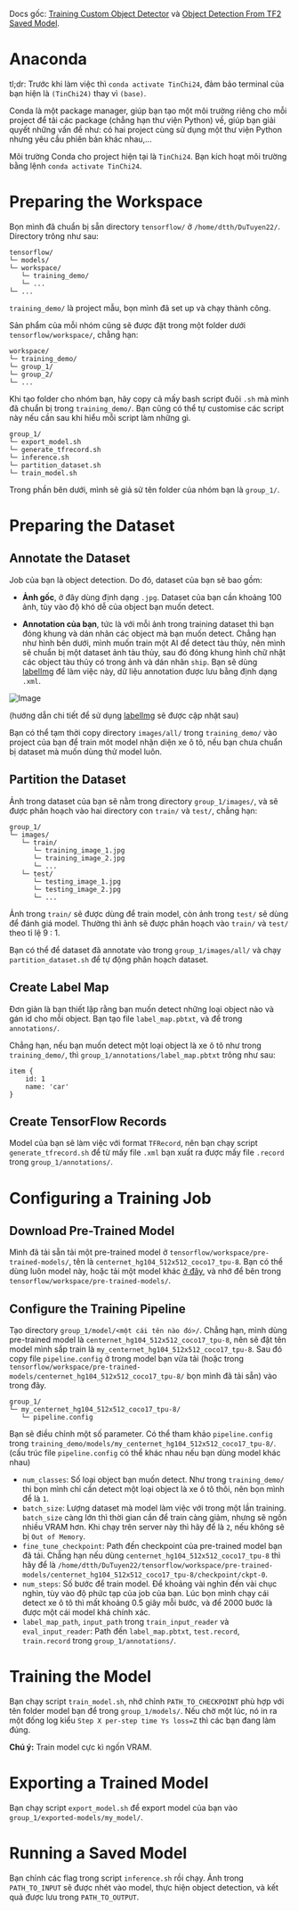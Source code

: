 Docs gốc: [Training Custom Object Detector](https://tensorflow-object-detection-api-tutorial.readthedocs.io/en/latest/training.html) và [Object Detection From TF2 Saved Model](https://tensorflow-object-detection-api-tutorial.readthedocs.io/en/latest/auto_examples/index.html).

# Anaconda

tl;dr: Trước khi làm việc thì `conda activate TinChi24`, đảm bảo terminal của bạn hiện là `(TinChi24)` thay vì `(base)`.

Conda là một package manager, giúp bạn tạo một môi trường riêng cho mỗi project để tải các package (chẳng hạn thư viện Python) về, giúp bạn giải quyết những vấn đề như: có hai project cùng sử  dụng một thư viện Python nhưng yêu cầu phiên bản khác nhau,...

Môi trường Conda cho project hiện tại là `TinChi24`. Bạn kích hoạt môi trường bằng lệnh `conda activate TinChi24`.

# Preparing the Workspace

Bọn mình đã chuẩn bị sẵn directory `tensorflow/` ở `/home/dtth/DuTuyen22/`. Directory trông như sau:

```
tensorflow/
└─ models/
└─ workspace/
   └─ training_demo/
   └─ ...
└─ ...
```

`training_demo/` là project mẫu, bọn mình đã set up và chạy thành công.

Sản phẩm của mỗi nhóm cũng sẽ được đặt trong một folder dưới `tensorflow/workspace/`, chẳng hạn:

```
workspace/
└─ training_demo/
└─ group_1/
└─ group_2/
└─ ...
```

Khi tạo folder cho nhóm bạn, hãy copy cả mấy bash script đuôi `.sh` mà mình đã chuẩn bị trong `training_demo/`. Bạn cũng có thể tự customise các script này nếu cần sau khi hiểu mỗi script làm những gì.

```
group_1/
└─ export_model.sh
└─ generate_tfrecord.sh
└─ inference.sh
└─ partition_dataset.sh
└─ train_model.sh
```

Trong phần bên dưới, mình sẽ giả sử tên folder của nhóm bạn là `group_1/`.

# Preparing the Dataset

## Annotate the Dataset

Job của bạn là object detection. Do đó, dataset của bạn sẽ bao gồm:

- **Ảnh gốc**, ở đây dùng định dạng `.jpg`. Dataset của bạn cần khoảng 100 ảnh, tùy vào độ khó dễ của object bạn muốn detect.

- **Annotation của bạn**, tức là với mỗi ảnh trong training dataset thì bạn đóng khung và dán nhãn các object mà bạn muốn detect. Chẳng hạn như hình bên dưới, mình muốn train một AI để detect tàu thủy, nên mình sẽ chuẩn bị một dataset ảnh tàu thủy, sau đó đóng khung hình chữ nhật các object tàu thủy có trong ảnh và dán nhãn `ship`. Bạn sẽ dùng [labelImg](https://github.com/HumanSignal/labelImg) để làm việc này, dữ liệu annotation được lưu bằng định dạng `.xml`.

![Image](https://tensorflow-object-detection-api-tutorial.readthedocs.io/en/latest/_images/labelImg.JPG)

(hướng dẫn chi tiết để sử dụng [labelImg](https://github.com/HumanSignal/labelImg) sẽ được cập nhật sau)

Bạn có thể tạm thời copy directory `images/all/` trong `training_demo/` vào project của bạn để train môt model nhận diện xe ô tô, nếu bạn chưa chuẩn bị dataset mà muốn dùng thử model luôn.

## Partition the Dataset

Ảnh trong dataset của bạn sẽ nằm trong directory `group_1/images/`, và sẽ được phân hoạch vào hai directory con `train/` và `test/`, chẳng hạn:

```
group_1/
└─ images/
   └─ train/
      └─ training_image_1.jpg
      └─ training_image_2.jpg
      └─ ...
   └─ test/
      └─ testing_image_1.jpg
      └─ testing_image_2.jpg
      └─ ...
```

Ảnh trong `train/` sẽ được dùng để  train model, còn ảnh trong `test/` sẽ dùng để đánh giá model. Thường thì ảnh sẽ được phân hoạch vào `train/` và `test/` theo tỉ lệ 9 : 1.

Bạn có thể để dataset đã annotate vào trong `group_1/images/all/` và chạy `partition_dataset.sh` để tự động phân hoạch dataset.

## Create Label Map

Đơn giản là bạn thiết lập rằng bạn muốn detect những loại object nào và gán id cho mỗi object. Bạn tạo file `label_map.pbtxt`, và để trong `annotations/`.

Chẳng hạn, nếu bạn muốn detect một loại object là xe ô tô như trong `training_demo/`, thì `group_1/annotations/label_map.pbtxt` trông như sau:

```
item {
    id: 1
    name: 'car'
}
```

## Create TensorFlow Records

Model của bạn sẽ làm việc với format `TFRecord`, nên bạn chạy script `generate_tfrecord.sh` để  từ mấy file `.xml` bạn xuất ra được mấy file `.record` trong `group_1/annotations/`.

# Configuring a Training Job

## Download Pre-Trained Model

Mình đã tải sẵn tải một pre-trained model ở `tensorflow/workspace/pre-trained-models/`, tên là `centernet_hg104_512x512_coco17_tpu-8`. Bạn có thể dùng luôn model này, hoặc tải một model khác [ở đây](https://github.com/tensorflow/models/blob/master/research/object_detection/g3doc/configuring_jobs.md), và nhớ để bên trong `tensorflow/workspace/pre-trained-models/`.

## Configure the Training Pipeline

Tạo directory `group_1/model/<một cái tên nào đó>/`. Chẳng hạn, mình dùng pre-trained model là `centernet_hg104_512x512_coco17_tpu-8`, nên sẽ đặt tên model mình sắp train là `my_centernet_hg104_512x512_coco17_tpu-8`. Sau đó copy file `pipeline.config` ở trong model bạn vừa tải (hoặc trong `tensorflow/workspace/pre-trained-models/centernet_hg104_512x512_coco17_tpu-8/` bọn mình đã tải sẵn) vào trong đây.

```
group_1/
└─ my_centernet_hg104_512x512_coco17_tpu-8/
   └─ pipeline.config
```

Bạn sẽ điều chỉnh một số parameter. Có thể tham khảo `pipeline.config` trong `training_demo/models/my_centernet_hg104_512x512_coco17_tpu-8/`. (cấu trúc file `pipeline.config` có thể khác nhau nếu bạn dùng model khác nhau)

- `num_classes`: Số loại object bạn muốn detect. Như trong `training_demo/` thì bọn mình chỉ cần detect một loại object là xe ô tô thôi, nên bọn mình để là `1`.
- `batch_size`: Lượng dataset mà model làm việc với trong một lần training. `batch_size` càng lớn thì thời gian cần để train càng giảm, nhưng sẽ ngốn nhiều VRAM hơn. Khi chạy trên server này thì hãy để là `2`, nếu không sẽ bị `Out of Memory`.
- `fine_tune_checkpoint`: Path đến checkpoint của pre-trained model bạn đã tải. Chẳng hạn nếu dùng `centernet_hg104_512x512_coco17_tpu-8` thì hãy để là `/home/dtth/DuTuyen22/tensorflow/workspace/pre-trained-models/centernet_hg104_512x512_coco17_tpu-8/checkpoint/ckpt-0`.
- `num_steps`: Số bước để train model. Để khoảng vài nghìn đến vài chục nghìn, tùy vào độ phức tạp của job của bạn. Lúc bọn mình chạy cái detect xe ô tô thì mất khoảng 0.5 giây mỗi bước, và để 2000 bước là được một cái model khá chính xác.
- `label_map_path`, `input_path` trong `train_input_reader` và `eval_input_reader`: Path đến `label_map.pbtxt`, `test.record`, `train.record` trong `group_1/annotations/`.

# Training the Model

Bạn chạy script `train_model.sh`, nhớ chỉnh `PATH_TO_CHECKPOINT` phù hợp với tên folder model bạn để trong `group_1/models/`. Nếu chờ một lúc, nó in ra một đống log kiểu `Step X per-step time Ys loss=Z` thì các bạn đang làm đúng.

**Chú ý:** Train model cực kì ngốn VRAM.

# Exporting a Trained Model

Bạn chạy script `export_model.sh` để export model của bạn vào `group_1/exported-models/my_model/`.

# Running a Saved Model

Bạn chỉnh các flag trong script `inference.sh` rồi chạy. Ảnh trong `PATH_TO_INPUT` sẽ được nhét vào model, thực hiện object detection, và kết quả được lưu trong `PATH_TO_OUTPUT`.
